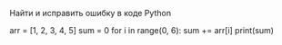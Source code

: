 Найти и исправить ошибку в коде Python

arr = [1, 2, 3, 4, 5]
sum = 0 
for i in range(0, 6):
    sum += arr[i]
print(sum)
